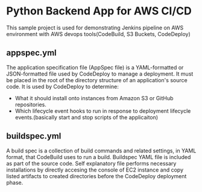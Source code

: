 # Python Backend App for AWS CI/CD

This sample project is used for demonstrating Jenkins pipeline on AWS environment with AWS devops tools(CodeBuild, S3 Buckets, CodeDeploy)


## appspec.yml
The application specification file (AppSpec file) is a YAML-formatted or JSON-formatted file used by CodeDeploy to manage a deployment. It must be placed in the root of the directory structure of an application's source code. 
It is used by CodeDeploy to determine:



* What it should install onto instances from Amazon S3 or GitHub repositories.
* Which lifecycle event hooks to run in response to deployment lifecycle events.(basically start and stop scripts of the applicaiton)


## buildspec.yml
A build spec is a collection of build commands and related settings, in YAML format, that CodeBuild uses to run a build. Buildspec YAML file is included as part of the source code. Self explanatory file performs necessary installations by directly accesing the console of EC2 instance and copy listed artifacts to created directories before the CodeDeploy deployment phase.



